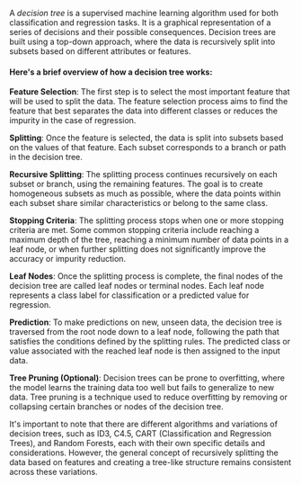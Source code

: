 A *decision tree* is a supervised machine learning algorithm used for both classification and regression tasks. It is a graphical representation of a series of decisions and their possible consequences. Decision trees are built using a top-down approach, where the data is recursively split into subsets based on different attributes or features.

#### Here's a brief overview of how a decision tree works:

**Feature Selection**: The first step is to select the most important feature that will be used to split the data. The feature selection process aims to find the feature that best separates the data into different classes or reduces the impurity in the case of regression.

**Splitting**: Once the feature is selected, the data is split into subsets based on the values of that feature. Each subset corresponds to a branch or path in the decision tree.

**Recursive Splitting**: The splitting process continues recursively on each subset or branch, using the remaining features. The goal is to create homogeneous subsets as much as possible, where the data points within each subset share similar characteristics or belong to the same class.

**Stopping Criteria**: The splitting process stops when one or more stopping criteria are met. Some common stopping criteria include reaching a maximum depth of the tree, reaching a minimum number of data points in a leaf node, or when further splitting does not significantly improve the accuracy or impurity reduction.

**Leaf Nodes**: Once the splitting process is complete, the final nodes of the decision tree are called leaf nodes or terminal nodes. Each leaf node represents a class label for classification or a predicted value for regression.

**Prediction**: To make predictions on new, unseen data, the decision tree is traversed from the root node down to a leaf node, following the path that satisfies the conditions defined by the splitting rules. The predicted class or value associated with the reached leaf node is then assigned to the input data.

**Tree Pruning (Optional)**: Decision trees can be prone to overfitting, where the model learns the training data too well but fails to generalize to new data. Tree pruning is a technique used to reduce overfitting by removing or collapsing certain branches or nodes of the decision tree.

It's important to note that there are different algorithms and variations of decision trees, such as ID3, C4.5, CART (Classification and Regression Trees), and Random Forests, each with their own specific details and considerations. However, the general concept of recursively splitting the data based on features and creating a tree-like structure remains consistent across these variations.
